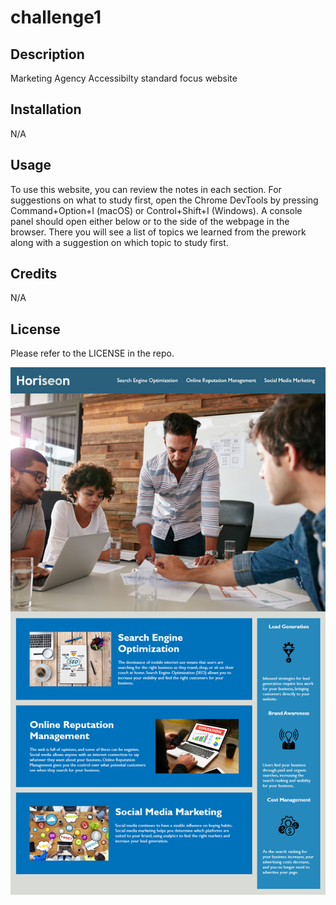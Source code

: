# challenge1
## Description

Marketing Agency Accessibilty standard focus website

## Installation

N/A

## Usage

To use this website, you can review the notes in each section. For suggestions on what to study first, open the Chrome DevTools by pressing Command+Option+I (macOS) or Control+Shift+I (Windows). A console panel should open either below or to the side of the webpage in the browser. There you will see a list of topics we learned from the prework along with a suggestion on which topic to study first.

## Credits

N/A

## License

Please refer to the LICENSE in the repo.

![My Image](\assets\01-html-css-git-challenge-demo.png)